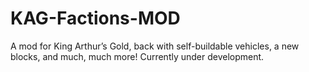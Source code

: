 # KAG-Factions-MOD
A mod for King Arthur’s Gold, back with self-buildable vehicles, a new blocks, and much, much more! Currently under development.
